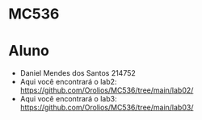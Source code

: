 # MC536
# Aluno
* Daniel Mendes dos Santos 214752 
* Aqui você encontrará o lab2: https://github.com/Orolios/MC536/tree/main/lab02/
* Aqui você encontrará o lab3: https://github.com/Orolios/MC536/tree/main/lab03/
